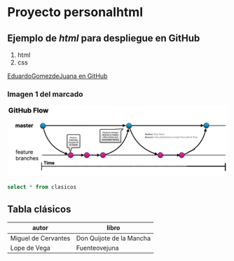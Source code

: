# Proyecto personalhtml
## Ejemplo de *html* para despliegue en **GitHub**
1. html
2. css

[EduardoGomezdeJuana en GitHub](https://github.com/EduardoGomezdeJuana/personalhtml)


### Imagen 1 del marcado
![Marcado 1](/Imagenes/GitHubFlow.jpg "Imagen 1")

```SQL
select * from clasicos
```

## Tabla clásicos
autor|libro
-----|-----
Miguel de Cervantes|Don Quijote de la Mancha
Lope de Vega|Fuenteovejuna



